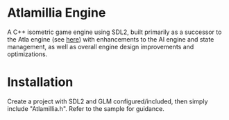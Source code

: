 # Atlamillia Engine
A C++ isometric game engine using SDL2, built primarily as a successor to the Atla engine (see [here](https://github.com/SLynchy/SlimesFromOuterSpace)) with enhancements to the AI engine and state management, as well as overall engine design improvements and optimizations.

# Installation
Create a project with SDL2 and GLM configured/included, then simply include "Atlamillia.h". Refer to the sample for guidance. 
